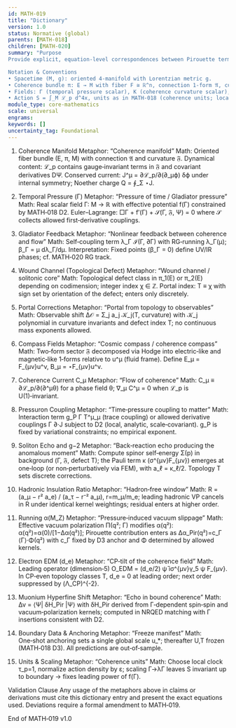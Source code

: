 ```yaml
---
id: MATH-019
title: "Dictionary"
version: 1.0
status: Normative (global)
parents: [MATH‑018]
children: [MATH‑020]
summary: "Purpose
Provide explicit, equation‑level correspondences between Pirouette terms and standard mathematical physics objects. Entries below are claim‑bearing and must be used verbatim by dependent modules.

Notation & Conventions
• Spacetime (M, g): oriented 4‑manifold with Lorentzian metric g.
• Coherence bundle π: E → M with fiber F ≅ ℝ^n, connection 1‑form 𝔄, curvature 2‑form 𝔉 = d𝔄 + 𝔄∧𝔄.
• Fields: Γ (temporal pressure scalar), K (coherence curvature scalar), C_μ (coherence current), Ψ (spinor section), A_μ (gauge field), F_{μν} (field strength), ε = det frame.
• Action S = ∫_M ℒ_p d^4x, units as in MATH‑018 (coherence units; local τ_p = 1)."
module_type: core-mathematics
scale: universal
engrams:
keywords: []
uncertainty_tag: Foundational
---
```


1. Coherence Manifold
   Metaphor: “Coherence manifold”
   Math: Oriented fiber bundle (E, π, M) with connection 𝔄 and curvature 𝔉.
   Dynamical content: ℒ_p contains gauge‑invariant terms in 𝔉 and covariant derivatives DΨ.
   Conserved current: J^μ = ∂ℒ_p/∂(∂_μϕ) δϕ under internal symmetry; Noether charge Q = ∮_Σ ⋆J.

2. Temporal Pressure (Γ)
   Metaphor: “Pressure of time / Gladiator pressure”
   Math: Real scalar field Γ: M → ℝ with effective potential f(Γ) constrained by MATH‑018 D2.
   Euler–Lagrange: □Γ + f′(Γ) + 𝒮(Γ, 𝔉, Ψ) = 0 where 𝒮 collects allowed first‑derivative couplings.

3. Gladiator Feedback
   Metaphor: “Nonlinear feedback between coherence and flow”
   Math: Self‑coupling term λ_Γ ℐ(Γ, ∂Γ) with RG‑running λ_Γ(μ); β_Γ = μ dλ_Γ/dμ.
   Interpretation: Fixed points (β_Γ = 0) define UV/IR phases; cf. MATH‑020 RG track.

4. Wound Channel (Topological Defect)
   Metaphor: “Wound channel / solitonic core”
   Math: Topological defect class in π_1(E) or π_2(E) depending on codimension; integer index χ ∈ ℤ.
   Portal index: T ≡ χ with sign set by orientation of the defect; enters only discretely.

5. Portal Corrections
   Metaphor: “Portal from topology to observables”
   Math: Observable shift Δ𝒪 = Σ_j a_j 𝒦_j(T, curvature) with 𝒦_j polynomial in curvature invariants and defect index T; no continuous mass exponents allowed.

6. Compass Fields
   Metaphor: “Cosmic compass / coherence compass”
   Math: Two‑form sector 𝔉 decomposed via Hodge into electric‑like and magnetic‑like 1‑forms relative to u^μ (fluid frame). Define E_μ = F_{μν}u^ν, B_μ = ⋆F_{μν}u^ν.

7. Coherence Current C_μ
   Metaphor: “Flow of coherence”
   Math: C_μ ≡ ∂ℒ_p/∂(∂^μθ) for a phase field θ; ∇_μ C^μ = 0 when ℒ_p is U(1)‑invariant.

8. Pressuron Coupling
   Metaphor: “Time‑pressure coupling to matter”
   Math: Interaction term g_P Γ T^μ_μ (trace coupling) or allowed derivative couplings Γ ∂·J subject to D2 (local, analytic, scale‑covariant). g_P is fixed by variational constraints; no empirical exponent.

9. Soliton Echo and g−2
   Metaphor: “Back‑reaction echo producing the anomalous moment”
   Math: Compute spinor self‑energy Σ(p) in background (Γ, 𝔉, defect T); the Pauli term κ (σ^{μν}F_{μν}) emerges at one‑loop (or non‑perturbatively via FEM), with a_ℓ = κ_ℓ/2. Topology T sets discrete corrections.

10. Hadronic Insulation Ratio
    Metaphor: “Hadron‑free window”
    Math: R = (a_μ − r² a_e) / (a_τ − r⁻² a_μ), r=m_μ/m_e; leading hadronic VP cancels in R under identical kernel weightings; residual enters at higher order.

11. Running α(M_Z)
    Metaphor: “Pressure‑induced vacuum slippage”
    Math: Effective vacuum polarization Π(q²; Γ) modifies α(q²): α(q²)=α(0)/[1−Δα(q²)]; Pirouette contribution enters as Δα_Pir(q²)=c_Γ ⟨Γ⟩·Φ(q²) with c_Γ fixed by D3 anchor and Φ determined by allowed kernels.

12. Electron EDM (d_e)
    Metaphor: “CP‑tilt of the coherence field”
    Math: Leading operator (dimension‑5) O_EDM = (d_e/2) ψ̄ iσ^{μν}γ_5 ψ F_{μν}. In CP‑even topology classes T, d_e = 0 at leading order; next order suppressed by (Λ_CP)^{-2}.

13. Muonium Hyperfine Shift
    Metaphor: “Echo in bound coherence”
    Math: Δν = ⟨Ψ| δH_Pir |Ψ⟩ with δH_Pir derived from Γ‑dependent spin‑spin and vacuum‑polarization kernels; computed in NRQED matching with Γ insertions consistent with D2.

14. Boundary Data & Anchoring
    Metaphor: “Freeze manifest”
    Math: One‑shot anchoring sets a single global scale u_*; thereafter U,T frozen (MATH‑018 D3). All predictions are out‑of‑sample.

15. Units & Scaling
    Metaphor: “Coherence units”
    Math: Choose local clock τ_p=1, normalize action density by ε; scaling Γ→λΓ leaves S invariant up to boundary → fixes leading power of f(Γ).

Validation Clause
Any usage of the metaphors above in claims or derivations must cite this dictionary entry and present the exact equations used. Deviations require a formal amendment to MATH‑019.

End of MATH‑019 v1.0
